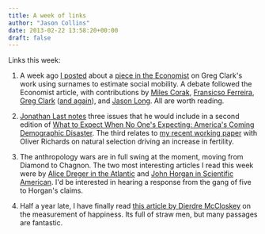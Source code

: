 ```yaml
---
title: A week of links
author: "Jason Collins"
date: 2013-02-22 13:58:20+00:00
draft: false
---
```


Links this week:
	
  1. A week ago [I posted](https://www.jasoncollins.blog/social-mobility-across-the-generations/) about a [piece in the Economist](http://www.economist.com/news/finance-and-economics/21571399-surnames-offer-depressing-clues-extent-social-mobility-over) on Greg Clark's work using surnames to estimate social mobility. A debate followed the Economist article, with contributions by [Miles Corak](http://www.economist.com/blogs/freeexchange/2013/02/mobility-0), [Fransicso Ferreira](http://www.economist.com/blogs/freeexchange/2013/02/mobility-1), [Greg Clark](http://www.economist.com/blogs/freeexchange/2013/02/mobility-2) ([and again](http://www.economist.com/blogs/freeexchange/2013/02/mobility-3)), and [Jason Long](http://www.economist.com/blogs/freeexchange/2013/02/mobility-4). All are worth reading.

	
  2. [Jonathan Last notes](http://jonathanlast.com/childlessness-happiness-and-fertility-increases/) three issues that he would include in a second edition of [What to Expect When No One's Expecting: America's Coming Demographic Disaster](/lasts-what-to-expect-when-no-ones-expecting-americas-coming-demographic-disaster/). The third relates to [my recent working paper](https://www.jasoncollins.blog/fertility-is-going-to-go-up/) with Oliver Richards on natural selection driving an increase in fertility.

	
  3. The anthropology wars are in full swing at the moment, moving from Diamond to Chagnon. The two most interesting articles I read this week were by [Alice Dreger in the Atlantic](http://www.theatlantic.com/health/archive/2013/02/sex-lies-and-separating-science-from-ideology/273169/) and [John Horgan in Scientific American](http://blogs.scientificamerican.com/cross-check/2013/02/18/the-weird-irony-at-the-heart-of-the-napoleon-chagnon-affair/). I'd be interested in hearing a response from the gang of five to Horgan's claims.

	
  4. Half a year late, I have finally read [this article by Dierdre McCloskey](http://www.newrepublic.com/article/politics/magazine/103952/happyism-deirdre-mccloskey-economics-happiness#) on the measurement of happiness. Its full of straw men, but many passages are fantastic.


